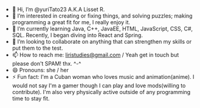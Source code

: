 - 👋 Hi, I’m @yuriTato23 A.K.A Lisset R. 
- 👀 I’m interested in creating or fixing things, and solving puzzles; making programming a great fit for me, I really enjoy it.
- 🌱 I’m currently learning Java, C++, JavaEE, HTML, JavaScript, CSS, C#, SQL. Recently, I began diving into React and Spring. 
- 💞️ I’m looking to collaborate on anything that can strengthen my skills or put them to the test.
- 📫 How to reach me: liristudies@gmail.com / Yeah get in touch but please don't SPAM! thx. ^-^
- 😄 Pronouns: she / her 
- ⚡ Fun fact: I'm a Cuban woman who loves music and animation(anime). I would not say I'm a gamer though I can play and love mods(willing to contribute). I'm also very physically active outside of any programming time to stay fit.

<!---
yuriTato23/yuriTato23 is a ✨ special ✨ repository because its `README.md` (this file) appears on your GitHub profile.
You can click the Preview link to take a look at your changes.
--->
 

